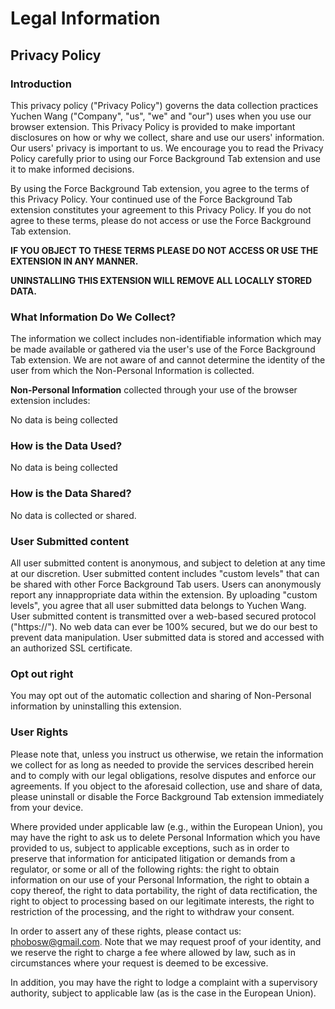 # Legal Information

## Privacy Policy

### Introduction
This privacy policy ("Privacy Policy") governs the data collection practices Yuchen Wang ("Company", "us", "we" and "our") uses when you use our  browser extension. This Privacy Policy is provided to make important disclosures on how or why we collect, share and use our users' information. Our users' privacy is important to us. We encourage you to read the Privacy Policy carefully prior to using our Force Background Tab extension and use it to make informed decisions.

By using the Force Background Tab extension, you agree to the terms of this Privacy Policy. Your continued use of the Force Background Tab extension constitutes your agreement to this Privacy Policy. If you do not agree to these terms, please do not access or use the Force Background Tab extension.

**IF YOU OBJECT TO THESE TERMS PLEASE DO NOT ACCESS OR USE THE EXTENSION IN ANY MANNER.**

**UNINSTALLING THIS EXTENSION WILL REMOVE ALL LOCALLY STORED DATA.**

### What Information Do We Collect?
The information we collect includes non-identifiable information which may be made available or gathered via the user's use of the Force Background Tab extension. We are not aware of and cannot determine the identity of the user from which the Non-Personal Information is collected.

**Non-Personal Information** collected through your use of the browser extension includes:

No data is being collected

### How is the Data Used?
No data is being collected

### How is the Data Shared?
No data is collected or shared.

### User Submitted content
All user submitted content is anonymous, and subject to deletion at any time at our discretion. User submitted content includes "custom levels" that can be shared with other Force Background Tab users. Users can anonymously report any innappropriate data within the extension. By uploading "custom levels", you agree that all user submitted data belongs to Yuchen Wang. User submitted content is transmitted over a web-based secured protocol ("https://"). No web data can ever be 100% secured, but we do our best to prevent data manipulation. User submitted data is stored and accessed with an authorized SSL certificate.

### Opt out right
You may opt out of the automatic collection and sharing of Non-Personal information by uninstalling this extension.

### User Rights
Please note that, unless you instruct us otherwise, we retain the information we collect for as long as needed to provide the services described herein and to comply with our legal obligations, resolve disputes and enforce our agreements. If you object to the aforesaid collection, use and share of data, please uninstall or disable the Force Background Tab extension immediately from your device.

Where provided under applicable law (e.g., within the European Union), you may have the right to ask us to delete Personal Information which you have provided to us, subject to applicable exceptions, such as in order to preserve that information for anticipated litigation or demands from a regulator, or some or all of the following rights: the right to obtain information on our use of your Personal Information, the right to obtain a copy thereof, the right to data portability, the right of data rectification, the right to object to processing based on our legitimate interests, the right to restriction of the processing, and the right to withdraw your consent.

In order to assert any of these rights, please contact us: phobosw@gmail.com. Note that we may request proof of your identity, and we reserve the right to charge a fee where allowed by law, such as in circumstances where your request is deemed to be excessive.

In addition, you may have the right to lodge a complaint with a supervisory authority, subject to applicable law (as is the case in the European Union).
